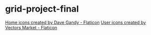 # grid-project-final
<a href="https://www.flaticon.com/free-icons/home" title="home icons">Home icons created by Dave Gandy - Flaticon</a>
<a href="https://www.flaticon.com/free-icons/user" title="user icons">User icons created by Vectors Market - Flaticon</a>